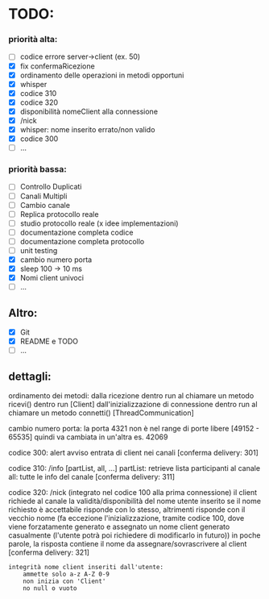 # TODO:
### priorità alta:
- [ ] codice errore server->client (ex. 50)
- [x] fix confermaRicezione
- [x] ordinamento delle operazioni in metodi opportuni
- [x] whisper
- [x] codice 310
- [x] codice 320
- [x] disponibilità nomeClient alla connessione
- [x] /nick
- [x] whisper: nome inserito errato/non valido
- [x] codice 300
- [ ] ...

### priorità bassa:
- [ ] Controllo Duplicati
- [ ] Canali Multipli
- [ ] Cambio canale
- [ ] Replica protocollo reale
- [ ] studio protocollo reale (x idee implementazioni)
- [ ] documentazione completa codice
- [ ] documentazione completa protocollo
- [ ] unit testing
- [x] cambio numero porta
- [x] sleep 100 -> 10 ms
- [x] Nomi client univoci
- [ ] ...

## Altro:
- [x] Git
- [x] README e TODO
- [ ] ...

## dettagli:
ordinamento dei metodi:
    dalla ricezione dentro run al chiamare un metodo ricevi() dentro run [Client]
    dall'inizializzazione di connessione dentro run al chiamare un metodo connetti() [ThreadCommunication]

cambio numero porta:
    la porta 4321 non è nel range di porte libere [49152 - 65535] quindi va cambiata in un'altra es. 42069

codice 300:
    alert avviso entrata di client nei canali
    [conferma delivery: 301]

codice 310:
    /info [partList, all, ...]
    partList: retrieve lista participanti al canale
    all: tutte le info del canale
    [conferma delivery: 311]



codice 320:
    /nick
    (integrato nel codice 100 alla prima connessione)
    il client richiede al canale la validità/disponibilità del nome utente inserito
    se il nome richiesto è accettabile risponde con lo stesso, altrimenti risponde con il vecchio nome
    (fa eccezione l'inizializzazione, tramite codice 100, dove viene forzatamente generato e assegnato un nome client generato casualmente (l'utente potrà poi richiedere di modificarlo in futuro))
    in poche parole, la risposta contiene il nome da assegnare/sovrascrivere al client
    [conferma delivery: 321]

    integrità nome client inseriti dall'utente:
        ammette solo a-z A-Z 0-9
        non inizia con 'Client'
        no null o vuoto
